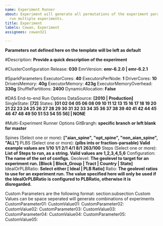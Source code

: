 ```yaml
---
name: Experiment Runner
about: Experiment will generate all permutations of the experiment parameters, and
  run multiple experiments.
title: Experiment
labels: Cowan, Experiment
assignees: cowan321

---
```


**Parameters not defined here on the template will be left as default**

#Description:
**Provide a quick description of the experiment**

#ClusterConfiguration
Release: **030**
EmrVersion: **emr-6.2.0 | emr-6.2.1**

#SparkParameters
ExecutorCores: **40**
ExecutorsPerNode: **1**
DriverCores: **10**
DriversMemory: **40g**
ExecutorMemory: **423g**
ExecutorMemoryOverhead: **330g**
ShufflePartitions: **2400**
DynamicAllocation: **False**

#DAS End-to-end Run Options
DataSource: **[2010 | Production]**
SingleState: **[72]**
States: **[01 02 04 05 06 08 09 10 11 12 13 15 16 17 18 19 20 21 22 23 24 25 26 27 28 29 30 31 32 33 34 35 36 37 38 39 40 41 42 44 45 46 47 48 49 50 51 53 54 55 56] | NONE**

#Multi-Experiment Runner Options
GitBrangh: **specific branch or left blank for master**


Spines (Select one or more): **["aian_spine", "opt_spine", "non_aian_spine", "ALL"]**
PLBS (Select one or more): **(plbs ints or fraction-parsable) Valid example values are 1/10 1/1 2/1 4/1 8/1 263/100**
Steps (Select one or more): **List of Steps to run, as a string. Valid values are 1,2,3,4,5,6**
Configuration: **The name of the set of configs.**
Geolevel: **The geolevel to target for an experiment run. [Block | Block_Group | Tract | Country | State]**
IdealOrPLBRatio: **Select either [ Ideal | PLB Ratio]**
Ratio: **The geolevel ratios to use for an experiment run. The value specified here will only be used if the IdealOrPLBRatio is configured to PLBRatio, otherwise it is disregarded.**

Custom Parameters are the following format: section:subsection
Custom Values can be space seperated will generate combinations of experiments
CustomParameter01:
CustomValue01:
CustomParameter02:
CustomValue02:
CustomParameter03:
CustomValue03:
CustomParameter04:
CustomValue04:
CustomParameter05:
CustomValue05:
